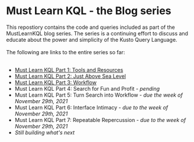 # Must Learn KQL - the Blog series
This repostiory contains the code and queries included as part of the MustLearnKQL blog series. The series is a continuing effort to discuss and educate about the power and simplicity of the Kusto Query Language.
<br><br>
The following are links to the entire series so far:
<br><br>
* <a href="https://cda.ms/3fC" target="_blank">Must Learn KQL Part 1: Tools and Resources</a><br>
* <a href="https://cda.ms/3fD" target="_blank">Must Learn KQL Part 2: Just Above Sea Level</a><br>
* <a href="https://cda.ms/3fQ" target="_blank">Must Learn KQL Part 3: Workflow</a><br>
* Must Learn KQL Part 4: Search for Fun and Profit - <i>pending</i><br>
* Must Learn KQL Part 5: Turn Search into Workflow - <i>due the week of November 29th, 2021</i><br>
* Must Learn KQL Part 6: Interface Intimacy - <i>due to the week of November 29th, 2021</i><br>
* Must Learn KQL Part 7: Repeatable Repercussion - <i>due to the week of November 29th, 2021</i><br>
* <i>Still building what's next</i> 
